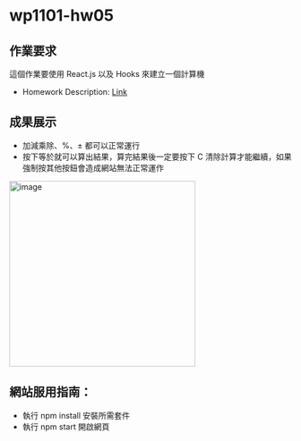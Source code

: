 # wp1101-hw05
## 作業要求
這個作業要使⽤ React.js 以及 Hooks 來建立一個計算機
+ Homework Description: [Link](https://ceiba.ntu.edu.tw/course/fdb723/hw/hw5.pdf)

## 成果展示
- 加減乘除、%、± 都可以正常運行
- 按下等於就可以算出結果，算完結果後一定要按下 C 清除計算才能繼續，如果強制按其他按鈕會造成網站無法正常運作
<img width="332" alt="image" src="https://user-images.githubusercontent.com/58909342/151311148-ea7cc33e-9939-4d6a-b75a-7e06900ec608.png">



## 網站服用指南：
- 執行 npm install 安裝所需套件
- 執行 npm start 開啟網頁
